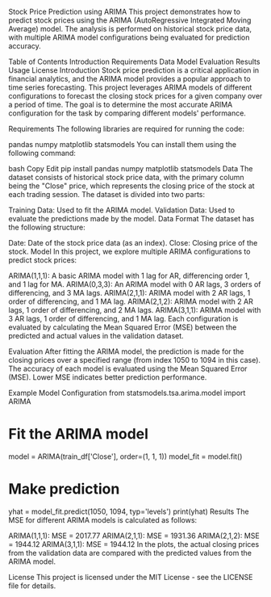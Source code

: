 Stock Price Prediction using ARIMA
This project demonstrates how to predict stock prices using the ARIMA (AutoRegressive Integrated Moving Average) model. The analysis is performed on historical stock price data, with multiple ARIMA model configurations being evaluated for prediction accuracy.

Table of Contents
Introduction
Requirements
Data
Model
Evaluation
Results
Usage
License
Introduction
Stock price prediction is a critical application in financial analytics, and the ARIMA model provides a popular approach to time series forecasting. This project leverages ARIMA models of different configurations to forecast the closing stock prices for a given company over a period of time. The goal is to determine the most accurate ARIMA configuration for the task by comparing different models' performance.

Requirements
The following libraries are required for running the code:

pandas
numpy
matplotlib
statsmodels
You can install them using the following command:

bash
Copy
Edit
pip install pandas numpy matplotlib statsmodels
Data
The dataset consists of historical stock price data, with the primary column being the "Close" price, which represents the closing price of the stock at each trading session. The dataset is divided into two parts:

Training Data: Used to fit the ARIMA model.
Validation Data: Used to evaluate the predictions made by the model.
Data Format
The dataset has the following structure:

Date: Date of the stock price data (as an index).
Close: Closing price of the stock.
Model
In this project, we explore multiple ARIMA configurations to predict stock prices:

ARIMA(1,1,1): A basic ARIMA model with 1 lag for AR, differencing order 1, and 1 lag for MA.
ARIMA(0,3,3): An ARIMA model with 0 AR lags, 3 orders of differencing, and 3 MA lags.
ARIMA(2,1,1): ARIMA model with 2 AR lags, 1 order of differencing, and 1 MA lag.
ARIMA(2,1,2): ARIMA model with 2 AR lags, 1 order of differencing, and 2 MA lags.
ARIMA(3,1,1): ARIMA model with 3 AR lags, 1 order of differencing, and 1 MA lag.
Each configuration is evaluated by calculating the Mean Squared Error (MSE) between the predicted and actual values in the validation dataset.

Evaluation
After fitting the ARIMA model, the prediction is made for the closing prices over a specified range (from index 1050 to 1094 in this case). The accuracy of each model is evaluated using the Mean Squared Error (MSE). Lower MSE indicates better prediction performance.

Example Model Configuration
from statsmodels.tsa.arima.model import ARIMA

# Fit the ARIMA model
model = ARIMA(train_df['Close'], order=(1, 1, 1))
model_fit = model.fit()

# Make prediction
yhat = model_fit.predict(1050, 1094, typ='levels')
print(yhat)
Results
The MSE for different ARIMA models is calculated as follows:

ARIMA(1,1,1): MSE = 2017.77
ARIMA(2,1,1): MSE = 1931.36
ARIMA(2,1,2): MSE = 1944.12
ARIMA(3,1,1): MSE = 1944.12
In the plots, the actual closing prices from the validation data are compared with the predicted values from the ARIMA model.


License
This project is licensed under the MIT License - see the LICENSE file for details.

